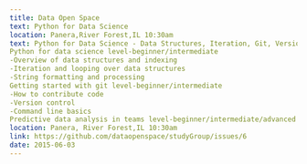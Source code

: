 ```yaml
---
title: Data Open Space
text: Python for Data Science
location: Panera,River Forest,IL 10:30am
text: Python for Data Science - Data Structures, Iteration, Git, Version Control Predictive Analysis in Teams
Python for data science level-beginner/intermediate
-Overview of data structures and indexing
-Iteration and looping over data structures
-String formatting and processing
Getting started with git level-beginner/intermediate
-How to contribute code
-Version control
-Command line basics
Predictive data analysis in teams level-beginner/intermediate/advanced
location: Panera, River Forest,IL 10:30am
link: https://github.com/dataopenspace/studyGroup/issues/6
date: 2015-06-03
---
```

